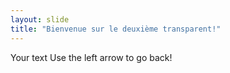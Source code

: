 ```yaml
---
layout: slide
title: "Bienvenue sur le deuxième transparent!"
---
```

Your text
Use the left arrow to go back!
